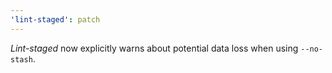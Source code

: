 ```yaml
---
'lint-staged': patch
---
```


_Lint-staged_ now explicitly warns about potential data loss when using `--no-stash`.
